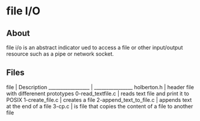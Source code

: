 # file I/O

## About 

file i/o is an abstract indicator ued to access a file or other input/output resource such as a pipe or network socket.

## Files

file		          |		 Description
_________________	  |     ________________
holberton.h		  |     header file with differenent prototypes
0-read_textfile.c	  |	reads text file and print it to POSIX
1-create_file.c		  |	creates a file
2-append_text_to_file.c	  |	appends text at the end of a file
3-cp.c			  |	is file that copies the content of a file to another file